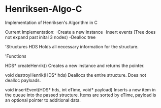 Henriksen-Algo-C
================

Implementation of Henriksen's Algorithm in C

Current Implementation:
-Create a new instance
-Insert events (Tree does not expand past inital 3 nodes)
-Dealloc tree

'Structures
HDS
  Holds all necessary information for the structure.
  
'Functions

HDS* createHenrik()
  Creates a new instance and returns the pointer.

void destroyHenrik(HDS* hds)
  Deallocs the entire structure. Does not dealloc payloads.


void insertEvent(HDS* hds, int eTime, void* payload)
  Inserts a new item in the queue into the passed structure. Items are sorted by eTime, payload is an optional pointer to additional data.
  
